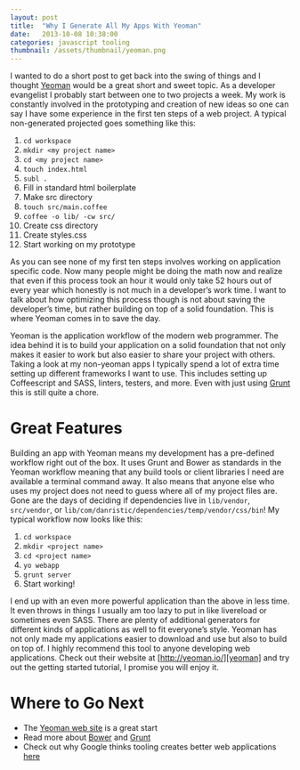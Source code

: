 ```yaml
---
layout: post
title:  "Why I Generate All My Apps With Yeoman"
date:   2013-10-08 10:38:00
categories: javascript tooling
thumbnail: /assets/thumbnail/yeoman.png
---
```


I wanted to do a short post to get back into the swing of things and I thought [Yeoman][yeoman] would be a great short and sweet topic. As a developer evangelist I probably start between one to two projects a week. My work is constantly involved in the prototyping and creation of new ideas so one can say I have some experience in the first ten steps of a web project. A typical non-generated projected goes something like this:

1. `cd workspace`
1. `mkdir <my project name>`
1. `cd <my project name>`
1. `touch index.html`
1. `subl .`
1. Fill in standard html boilerplate
1. Make src directory
1. `touch src/main.coffee`
1. `coffee -o lib/ -cw src/`
1. Create css directory
1. Create styles.css
1. Start working on my prototype

As you can see none of my first ten steps involves working on application specific code. Now many people might be doing the math now and realize that even if this process took an hour it would only take 52 hours out of every year which honestly is not much in a developer’s work time. I want to talk about how optimizing this process though is not about saving the developer’s time, but rather building on top of a solid foundation. This is where Yeoman comes in to save the day.

Yeoman is the application workflow of the modern web programmer. The idea behind it is to build your application on a solid foundation that not only makes it easier to work but also easier to share your project with others. Taking a look at my non-yeoman apps I typically spend a lot of extra time setting up different frameworks I want to use. This includes setting up Coffeescript and SASS, linters, testers, and more. Even with just using [Grunt][grunt] this is still quite a chore.

# Great Features

Building an app with Yeoman means my development has a pre-defined workflow right out of the box. It uses Grunt and Bower as standards in the Yeoman workflow meaning that any build tools or client libraries I need are available a terminal command away. It also means that anyone else who uses my project does not need to guess where all of my project files are. Gone are the days of deciding if dependencies live in `lib/vendor`, `src/vendor`, or `lib/com/danristic/dependencies/temp/vendor/css/bin`! My typical workflow now looks like this:

1. `cd workspace`
1. `mkdir <project name>`
1. `cd <project name>`
1. `yo webapp`
1. `grunt server`
1. Start working!

I end up with an even more powerful application than the above in less time. It even throws in things I usually am too lazy to put in like livereload or sometimes even SASS. There are plenty of additional generators for different kinds of applications as well to fit everyone’s style. Yeoman has not only made my applications easier to download and use but also to build on top of. I highly recommend this tool to anyone developing web applications. Check out their website at [http://yeoman.io/][yeoman] and try out the getting started tutorial, I promise you will enjoy it.

# Where to Go Next

* The [Yeoman web site][yeoman] is a great start
* Read more about [Bower][bower] and [Grunt][grunt]
* Check out why Google thinks tooling creates better web applications [here][presentation]

[yeoman]:   http://yeoman.io/
[grunt]:    http://gruntjs.com/
[bower]:    http://bower.io/
[presentation]: http://www.youtube.com/watch?feature=player_embedded&v=Mk-tFn2Ix6g